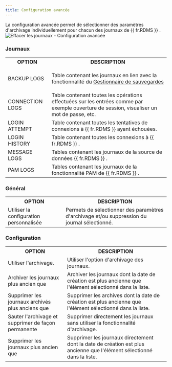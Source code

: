 ```yaml
---
title: Configuration avancée
---
```

La configuration avancée permet de sélectionner des paramètres d'archivage individuellement pour chacun des journaux de {{ fr.RDMS }} .  
![Effacer les journaux - Configuration avancée](https://webdevolutions.azureedge.net/docs/fr/server/ServerOp8152.png) 

### Journaux 

<table>
	<tr>
		<th>
OPTION 
		</th>
		<th>
DESCRIPTION 
		</th>
	</tr>
	<tr>
		<td>
BACKUP LOGS 
		</td>
		<td>

Table contenant les journaux en lien avec la fonctionnalité du [Gestionnaire de sauvegardes](/fr/server/web-interface/administration/backup/backup-manager/) 
		</td>
	</tr>
	<tr>
		<td>
CONNECTION LOGS 
		</td>
		<td>
Table contenant toutes les opérations effectuées sur les entrées comme par exemple ouverture de session, visualiser un mot de passe, etc. 
		</td>
	</tr>
	<tr>
		<td>
LOGIN ATTEMPT 
		</td>
		<td>
Table contenant toutes les tentatives de connexions à {{ fr.RDMS }} ayant échouées. 
		</td>
	</tr>
	<tr>
		<td>
LOGIN HISTORY 
		</td>
		<td>
Table contenant toutes les connexions à {{ fr.RDMS }} . 
		</td>
	</tr>
	<tr>
		<td>
MESSAGE LOGS 
		</td>
		<td>
Tables contenant les journaux de la source de données {{ fr.RDMS }} . 
		</td>
	</tr>
	<tr>
		<td>
PAM LOGS 
		</td>
		<td>
Tables contenant les journaux de la fonctionnalité PAM de {{ fr.RDMS }} . 
		</td>
	</tr>
</table>

### Général 

<table>
	<tr>
		<th>
OPTION 
		</th>
		<th>
DESCRIPTION 
		</th>
	</tr>
	<tr>
		<td>
Utiliser la configuration personnalisée 
		</td>
		<td>
Permets de sélectionner des paramètres d'archivage et/ou suppression du journal sélectionné. 
		</td>
	</tr>
</table>

### Configuration 

<table>
	<tr>
		<th>
OPTION 
		</th>
		<th>
DESCRIPTION 
		</th>
	</tr>
	<tr>
		<td>
Utiliser l'archivage. 
		</td>
		<td>
Utiliser l'option d'archivage des journaux. 
		</td>
	</tr>
	<tr>
		<td>
Archiver les journaux plus ancien que 
		</td>
		<td>
Archiver les journaux dont la date de création est plus ancienne que l'élément sélectionné dans la liste. 
		</td>
	</tr>
	<tr>
		<td>
Supprimer les journaux archivés plus anciens que 
		</td>
		<td>
Supprimer les archives dont la date de création est plus ancienne que l'élément sélectionné dans la liste. 
		</td>
	</tr>
	<tr>
		<td>
Sauter l'archivage et supprimer de façon permanente 
		</td>
		<td>
Supprimer directement les journaux sans utiliser la fonctionnalité d'archivage. 
		</td>
	</tr>
	<tr>
		<td>
Supprimer les journaux plus ancien que 
		</td>
		<td>
Supprimer les journaux directement dont la date de création est plus ancienne que l'élément sélectionné dans la liste. 
		</td>
	</tr>
</table>


